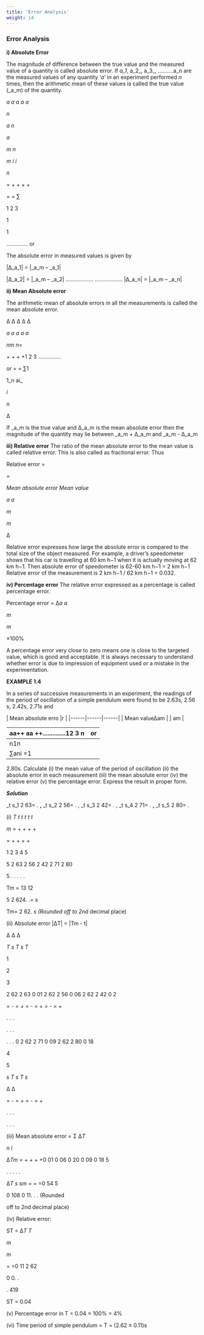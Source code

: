 ```yaml
---
title: 'Error Analysis'
weight: 14
---
```


### Error Analysis

**i) Absolute Error** 

The magnitude of difference between the true value and the measured value of a quantity is called absolute error. If _a_1_, a_2_, a_3_, ……….a_n are the measured values of any quantity ‘_a’_ in an experiment performed _n_ times, then the arithmetic mean of these values is called the true value (_a_m) of the quantity.

_a a a a a_

_n_

_a n_

_a_

_m n_

_m i i_

_n_

\= + + + +

\= = ∑

1 2 3

1

1

.............. or

The absolute error in measured values is given by

|∆_a_1| = |_a_m – _a_1|

|∆_a_2| = |_a_m – _a_2| ……………… ……………… |∆_a_n| = |_a_m – _a_n|

**ii) Mean Absolute error** 

The arithmetic mean of absolute errors in all the measurements is called the mean absolute error.

∆ ∆ ∆ ∆ ∆

_a a a a a_

_nm n_\=

\+ + + +1 2 3 ...............

or = = ∑1

1_n ai_

_i_

_n_

∆

If _a_m is the true value and ∆_a_m is the mean absolute error then the magnitude of the quantity may lie between _a_m _+_ ∆_a_m and _a_m _-_ ∆_a_m  

**iii) Relative error** The ratio of the mean absolute error to the mean value is called relative error. This is also called as fractional error. Thus

Relative error =

\=

_Mean absolute error Mean value_

_a a_

_m_

_m_

∆

Relative error expresses how large the absolute error is compared to the total size of the object measured. For example, a driver’s speedometer shows that his car is travelling at 60 km h−1 when it is actually moving at 62 km h−1. Then absolute error of speedometer is 62-60 km h−1 = 2 km h−1 Relative error of the measurement is 2 km h−1 / 62 km h−1 = 0.032.

**iv) Percentage error** The relative error expressed as a percentage is called percentage error.

Percentage error = ∆_a a_

_m_

_m_

×100%

A percentage error very close to zero means one is close to the targeted value, which is good and acceptable. It is always necessary to understand whether error is due to impression of equipment used or a mistake in the experimentation.

**EXAMPLE 1.4**

In a series of successive measurements in an experiment, the readings of the period of oscillation of a simple pendulum were found to be 2.63s, 2.56 s, 2.42s, 2.71s and

| Mean absolute erro |r |
|------|------|------|
| Mean value∆am |
| am |


| aa++ aa ++..............12 3 n |or |
|------|------|
| n1n |
| ∑ani =1 |
  

2.80s. Calculate (i) the mean value of the period of oscillation (ii) the absolute error in each measurement (iii) the mean absolute error (iv) the relative error (v) the percentage error. Express the result in proper form.

**_Solution_**

_t s_1 2 63= . **,** _t s_2 2 56= . , _t s_3 2 42= . , _t s_4 2 71= . **,** _t s_5 2 80= .

(i) _T t t t t t_

_m_ \= + + + +

\= + + + +

1 2 3 4 5

5 2 63 2 56 2 42 2 71 2 80

5 . . . . .

Tm = 13 12

5 2 624. .= _s_

Tm= 2 62. _s (Rounded off to 2nd_ decimal place)

(ii) Absolute error |ΔT| = |Tm - t|

∆ ∆ ∆

_T s T s T_

1

2

3

2 62 2 63 0 01 2 62 2 56 0 06 2 62 2 42 0 2

\= - = + = - = + = - = +

. . .

. . .

. . . 0 2 62 2 71 0 09 2 62 2 80 0 18

4

5

_s T s T s_

∆ ∆

\= - = + = - = +

. . .

. . .

(iii) Mean absolute error = Σ ∆_T_

_n i_

∆_Tm_ \= + + + +0 01 0 06 0 20 0 09 0 18 5

. . . . .

∆_T s sm_ \= = =0 54 5

0 108 0 11. . . (Rounded

off to 2nd decimal place)  

(iv) Relative error:

ST = ∆_T T_

_m_

_m_

\= =0 11 2 62

0 0. .

. 419

ST = 0.04

(v) Percentage error in T = 0.04 × 100% = 4%

(vi) Time period of simple pendulum = T = (2.62 ± 0.11)s